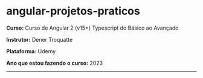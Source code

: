 # angular-projetos-praticos

<strong>Curso:</strong> Curso de Angular 2 (v15+) Typescript do Básico ao Avançado

<strong>Instrutor:</strong> Dener Troquatte

<strong>Plataforma:</strong> Udemy

<strong>Ano que estou fazendo o curso:</strong> 2023

<hr>
